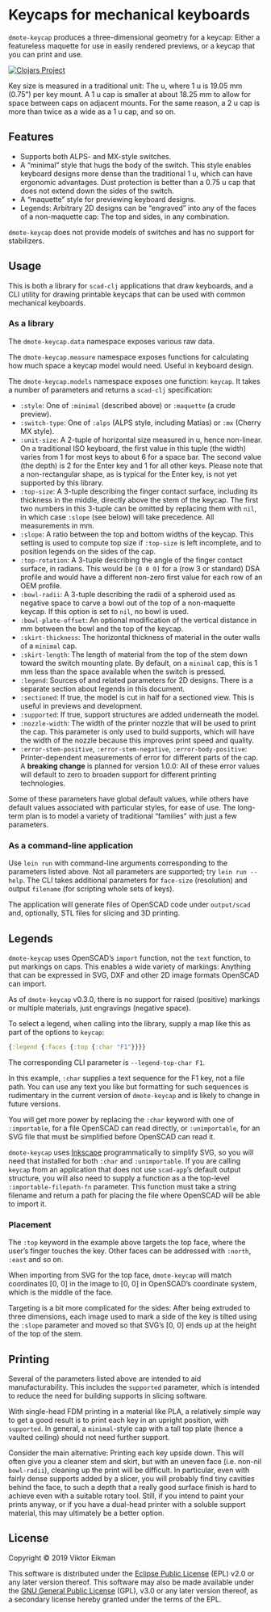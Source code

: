 # Keycaps for mechanical keyboards

`dmote-keycap` produces a three-dimensional geometry for a keycap: Either a
featureless maquette for use in easily rendered previews, or a keycap that you
can print and use.

[![Clojars Project](https://img.shields.io/clojars/v/dmote-keycap.svg)](https://clojars.org/dmote-keycap)

Key size is measured in a traditional unit: The u, where 1 u is 19.05 mm
(0.75”) per key mount. A 1 u cap is smaller at about 18.25 mm to allow for
space between caps on adjacent mounts. For the same reason, a 2 u cap is more
than twice as a wide as a 1 u cap, and so on.

## Features

* Supports both ALPS- and MX-style switches.
* A “minimal” style that hugs the body of the switch. This style enables
  keyboard designs more dense than the traditional 1 u, which can have
  ergonomic advantages. Dust protection is better than a 0.75 u cap that does
  not extend down the sides of the switch.
* A “maquette” style for previewing keyboard designs.
* Legends: Arbitrary 2D designs can be “engraved” into any of the faces of a
  non-maquette cap: The top and sides, in any combination.

`dmote-keycap` does not provide models of switches and has no support for
stabilizers.

## Usage

This is both a library for `scad-clj` applications that draw keyboards, and a
CLI utility for drawing printable keycaps that can be used with common
mechanical keyboards.

### As a library

The `dmote-keycap.data` namespace exposes various raw data.

The `dmote-keycap.measure` namespace exposes functions for calculating
how much space a keycap model would need. Useful in keyboard design.

The `dmote-keycap.models` namespace exposes one function: `keycap`. It takes
a number of parameters and returns a `scad-clj` specification:

* `:style`: One of `:minimal` (described above) or `:maquette` (a crude
  preview).
* `:switch-type`: One of `:alps` (ALPS style, including Matias) or
  `:mx` (Cherry MX style).
* `:unit-size`: A 2-tuple of horizontal size measured in u, hence non-linear.
  On a traditional ISO keyboard, the first value in this tuple (the width)
  varies from 1 for most keys to about 6 for a space bar. The second value
  (the depth) is 2 for the Enter key and 1 for all other keys. Please note that
  a non-rectangular shape, as is typical for the Enter key, is not yet
  supported by this library.
* `:top-size`: A 3-tuple describing the finger contact surface, including its
  thickness in the middle, directly above the stem of the keycap. The first two
  numbers in this 3-tuple can be omitted by replacing them with `nil`, in which
  case `:slope` (see below) will take precedence. All measurements in mm.
* `:slope`: A ratio between the top and bottom widths of the keycap. This
  setting is used to compute top size if `:top-size` is left incomplete, and
  to position legends on the sides of the cap.
* `:top-rotation`: A 3-tuple describing the angle of the finger contact
  surface, in radians. This would be `[0 0 0]` for a (row 3 or standard) DSA
  profile and would have a different non-zero first value for each row of an
  OEM profile.
* `:bowl-radii`: A 3-tuple describing the radii of a spheroid used as
  negative space to carve a bowl out of the top of a non-maquette keycap.
  If this option is set to `nil`, no bowl is used.
* `:bowl-plate-offset`: An optional modification of the vertical distance in
  mm between the bowl and the top of the keycap.
* `:skirt-thickness`: The horizontal thickness of material in the outer walls
  of a `minimal` cap.
* `:skirt-length`: The length of material from the top of the stem
  down toward the switch mounting plate. By default, on a `minimal` cap, this
  is 1 mm less than the space available when the switch is pressed.
* `:legend`: Sources of and related parameters for 2D designs. There is a
  separate section about legends in this document.
* `:sectioned`: If true, the model is cut in half for a sectioned view.
  This is useful in previews and development.
* `:supported`: If true, support structures are added underneath the model.
* `:nozzle-width`: The width of the printer nozzle that will be used to print
  the cap. This parameter is only used to build supports, which will have the
  width of the nozzle because this improves print speed and quality.
* `:error-stem-positive`, `:error-stem-negative`, `:error-body-positive`:
  Printer-dependent measurements of error for different parts of the cap.
  A **breaking change** is planned for version 1.0.0: All of these error
  values will default to zero to broaden support for different printing
  technologies.

Some of these parameters have global default values, while others have default
values associated with particular styles, for ease of use. The long-term plan
is to model a variety of traditional “families” with just a few parameters.

### As a command-line application

Use `lein run` with command-line arguments corresponding to the parameters
listed above. Not all parameters are supported; try `lein run --help`.
The CLI takes additional parameters for `face-size` (resolution) and
output `filename` (for scripting whole sets of keys).

The application will generate files of OpenSCAD code under `output/scad`
and, optionally, STL files for slicing and 3D printing.

## Legends

`dmote-keycap` uses OpenSCAD’s `import` function, not the `text` function, to
put markings on caps. This enables a wide variety of markings: Anything that
can be expressed in SVG, DXF and other 2D image formats OpenSCAD can import.

As of `dmote-keycap` v0.3.0, there is no support for raised (positive)
markings or multiple materials, just engravings (negative space).

To select a legend, when calling into the library, supply a map like this as
part of the options to `keycap`:

```clojure
{:legend {:faces {:top {:char "F1"}}}}
```

The corresponding CLI parameter is `--legend-top-char F1`.

In this example, `:char` supplies a text sequence for the F1 key, not a file
path. You can use any text you like but formatting for such sequences is
rudimentary in the current version of `dmote-keycap` and is likely to change
in future versions.

You will get more power by replacing the `:char` keyword with
one of `:importable`, for a file OpenSCAD can read directly, or
`:unimportable`, for an SVG file that must be simplified before OpenSCAD can
read it.

`dmote-keycap` uses [Inkscape](https://inkscape.org/) programmatically to
simplify SVG, so you will need that installed for both `:char` and
`:unimportable`. If you are calling `keycap` from an application that does
not use `scad-app`’s default output structure, you will also need to supply
a function as a the top-level `:importable-filepath-fn` parameter. This
function must take a string filename and return a path for placing the file
where OpenSCAD will be able to import it.

### Placement

The `:top` keyword in the example above targets the top face, where the user’s
finger touches the key. Other faces can be addressed with `:north`, `:east`
and so on.

When importing from SVG for the top face, `dmote-keycap` will match coordinates
[0, 0] in the image to [0, 0] in OpenSCAD’s coordinate system, which is the
middle of the face.

Targeting is a bit more complicated for the sides:
After being extruded to three dimensions, each image used to mark a side of
the key is tilted using the `:slope` parameter and moved so that SVG’s [0, 0]
ends up at the height of the top of the stem.

## Printing

Several of the parameters listed above are intended to aid manufacturability.
This includes the `supported` parameter, which is intended to reduce the need
for building supports in slicing software.

With single-head FDM printing in a material like PLA, a relatively simple way
to get a good result is to print each key in an upright position, with
`supported`. In general, a `minimal`-style cap with a tall top plate (hence
a vaulted ceiling) should not need further support.

Consider the main alternative: Printing each key upside down. This will often
give you a cleaner stem and skirt, but with an uneven face (i.e. non-nil
`bowl-radii`), cleaning up the print will be difficult. In particular, even
with fairly dense supports added by a slicer, you will probably find tiny
cavities behind the face, to such a depth that a really good surface finish is
hard to achieve even with a suitable rotary tool. Still, if you intend to
paint your prints anyway, or if you have a dual-head printer with a soluble
support material, this may ultimately be a better option.

## License

Copyright © 2019 Viktor Eikman

This software is distributed under the [Eclipse Public License](LICENSE-EPL)
(EPL) v2.0 or any later version thereof. This software may also be made
available under the [GNU General Public License](LICENSE-GPL) (GPL), v3.0 or
any later version thereof, as a secondary license hereby granted under the
terms of the EPL.
